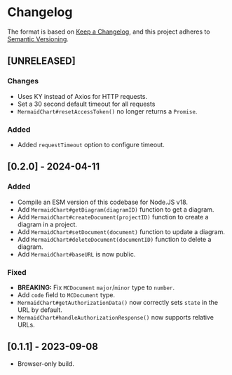 # Changelog

The format is based on [Keep a Changelog](https://keepachangelog.com/en/1.0.0/),
and this project adheres to [Semantic Versioning](https://semver.org/spec/v2.0.0.html).

## [UNRELEASED]

### Changes

- Uses KY instead of Axios for HTTP requests.
- Set a 30 second default timeout for all requests
- `MermaidChart#resetAccessToken()` no longer returns a `Promise`.

### Added

- Added `requestTimeout` option to configure timeout.

## [0.2.0] - 2024-04-11

### Added

- Compile an ESM version of this codebase for Node.JS v18.
- Add `MermaidChart#getDiagram(diagramID)` function to get a diagram.
- Add `MermaidChart#createDocument(projectID)` function to create a diagram in a project.
- Add `MermaidChart#setDocument(document)` function to update a diagram.
- Add `MermaidChart#deleteDocument(documentID)` function to delete a diagram.
- Add `MermaidChart#baseURL` is now public.

### Fixed

- **BREAKING:** Fix `MCDocument` `major`/`minor` type to `number`.
- Add `code` field to `MCDocument` type.
- `MermaidChart#getAuthorizationData()` now correctly sets `state` in the URL
  by default.
- `MermaidChart#handleAuthorizationResponse()` now supports relative URLs.

## [0.1.1] - 2023-09-08

- Browser-only build.
